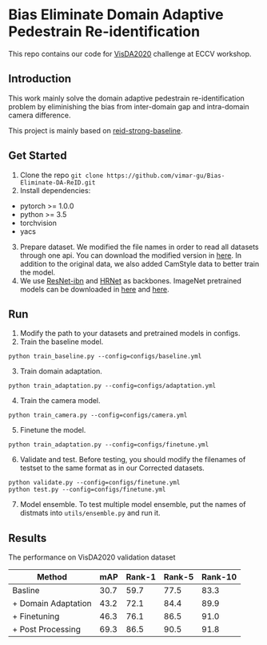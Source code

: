 # Bias Eliminate Domain Adaptive Pedestrain Re-identification

This repo contains our code for [VisDA2020](http://ai.bu.edu/visda-2020) challenge at ECCV workshop. 

## Introduction

This work mainly solve the domain adaptive pedestrain re-identification problem by eliminishing the bias from inter-domain gap and intra-domain camera difference. 

This project is mainly based on [reid-strong-baseline](https://github.com/michuanhaohao/reid-strong-baseline).

## Get Started

1. Clone the repo `git clone https://github.com/vimar-gu/Bias-Eliminate-DA-ReID.git`
2. Install dependencies:
* pytorch >= 1.0.0
* python >= 3.5
* torchvision
* yacs
3. Prepare dataset. We modified the file names in order to read all datasets through one api. You can download the modified version in [here](https://drive.google.com/file/d/1n0UTKs4dq47bpYYHIh6BH1kV5jYdebId/view?usp=sharing). In addition to the original data, we also added CamStyle data to better train the model. 
4. We use [ResNet-ibn](https://github.com/XingangPan/IBN-Net) and [HRNet](https://github.com/HRNet/HRNet-Image-Classification) as backbones. ImageNet pretrained models can be downloaded in [here](https://drive.google.com/drive/folders/1thS2B8UOSBi_cJX6zRy6YYRwz_nVFI_S) and [here](https://onedrive.live.com/?authkey=%21AMkPimlmClRvmpw&cid=F7FD0B7F26543CEB&id=F7FD0B7F26543CEB%21112&parId=F7FD0B7F26543CEB%21105&o=OneUp). 

## Run

1. Modify the path to your datasets and pretrained models in configs.
2. Train the baseline model.
```
python train_baseline.py --config=configs/baseline.yml
```
3. Train domain adaptation.
```
python train_adaptation.py --config=configs/adaptation.yml
```
4. Train the camera model. 
```
python train_camera.py --config=configs/camera.yml
```
5. Finetune the model.
```
python train_adaptation.py --config=configs/finetune.yml
```
6. Validate and test.
Before testing, you should modify the filenames of testset to the same format as in our Corrected datasets. 
```
python validate.py --config=configs/finetune.yml
python test.py --config=configs/finetune.yml
```
7. Model ensemble.
To test multiple model ensemble, put the names of distmats into `utils/ensemble.py` and run it. 

## Results
The performance on VisDA2020 validation dataset

| Method | mAP | Rank-1 | Rank-5 | Rank-10 |
|  ---   | --- |   ---  |   ---  |   ---   |
| Basline | 30.7 | 59.7 | 77.5 | 83.3 |
| + Domain Adaptation | 43.2 | 72.1 | 84.4 | 89.9 |
| + Finetuning | 46.3 | 76.1 | 86.5 | 91.0 |
| + Post Processing | 69.3 | 86.5 | 90.5 | 91.8 |
